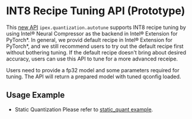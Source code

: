 INT8 Recipe Tuning API (Prototype)
=====================================

This [new API](../api_doc.html#ipex.quantization.autotune) `ipex.quantization.autotune` supports INT8 recipe tuning by using Intel® Neural Compressor as the backend in Intel® Extension for PyTorch\*. In general, we provid default recipe in Intel® Extension for PyTorch\*, and we still recommend users to try out the default recipe first without bothering tuning. If the default recipe doesn't bring about desired accuracy, users can use this API to tune for a more advanced receipe.

Users need to provide a fp32 model and some parameters required for tuning. The API will return a prepared model with tuned qconfig loaded.

## Usage Example
- Static Quantization
Please refer to [static_quant example](https://github.com/intel/intel-extension-for-pytorch/tree/main/examples/cpu/features/int8_recipe_tuning/imagenet_autotune.py).

[//]: # (marker_feature_int8_autotune)
[//]: # (marker_feature_int8_autotune)
